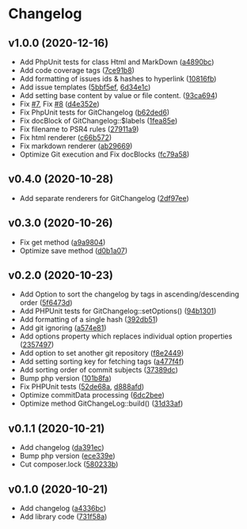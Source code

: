 # Changelog

## v1.0.0 (2020-12-16)

* Add PhpUnit tests for class Html and MarkDown ([a4890bc](https://github.com/DigiLive/gitChangelog/commit/a4890bc))
* Add code coverage tags ([7ce91b8](https://github.com/DigiLive/gitChangelog/commit/7ce91b8))
* Add formatting of issues ids & hashes to hyperlink ([10816fb](https://github.com/DigiLive/gitChangelog/commit/10816fb))
* Add issue templates ([5bbf5ef](https://github.com/DigiLive/gitChangelog/commit/5bbf5ef), [6d34e1c](https://github.com/DigiLive/gitChangelog/commit/6d34e1c))
* Add setting base content by value or file content. ([93ca694](https://github.com/DigiLive/gitChangelog/commit/93ca694))
* Fix [#7](https://github.com/DigiLive/gitChangelog/issues/7), Fix [#8](https://github.com/DigiLive/gitChangelog/issues/8) ([d4e352e](https://github.com/DigiLive/gitChangelog/commit/d4e352e))
* Fix PhpUnit tests for GitChangelog ([b62ded6](https://github.com/DigiLive/gitChangelog/commit/b62ded6))
* Fix docBlock of GitChangelog::$labels ([1fea85e](https://github.com/DigiLive/gitChangelog/commit/1fea85e))
* Fix filename to PSR4 rules ([27911a9](https://github.com/DigiLive/gitChangelog/commit/27911a9))
* Fix html renderer ([c66b572](https://github.com/DigiLive/gitChangelog/commit/c66b572))
* Fix markdown renderer ([ab29669](https://github.com/DigiLive/gitChangelog/commit/ab29669))
* Optimize Git execution and Fix docBlocks ([fc79a58](https://github.com/DigiLive/gitChangelog/commit/fc79a58))

## v0.4.0 (2020-10-28)

* Add separate renderers for GitChangelog ([2df97ee](https://github.com/DigiLive/gitChangelog/commit/2df97ee))

## v0.3.0 (2020-10-26)

* Fix get method ([a9a9804](https://github.com/DigiLive/gitChangelog/commit/a9a9804))
* Optimize save method ([d0b1a07](https://github.com/DigiLive/gitChangelog/commit/d0b1a07))

## v0.2.0 (2020-10-23)

* Add Option to sort the changelog by tags in ascending/descending order ([5f6473d](https://github.com/DigiLive/gitChangelog/commit/5f6473d))
* Add PHPUnit tests for GitChangelog::setOptions() ([94b1301](https://github.com/DigiLive/gitChangelog/commit/94b1301))
* Add formatting of a single hash ([392db51](https://github.com/DigiLive/gitChangelog/commit/392db51))
* Add git ignoring ([a574e81](https://github.com/DigiLive/gitChangelog/commit/a574e81))
* Add options property which replaces individual option properties ([2357497](https://github.com/DigiLive/gitChangelog/commit/2357497))
* Add option to set another git repository ([f8e2449](https://github.com/DigiLive/gitChangelog/commit/f8e2449))
* Add setting sorting key for fetching tags ([a477f4f](https://github.com/DigiLive/gitChangelog/commit/a477f4f))
* Add sorting order of commit subjects ([37389dc](https://github.com/DigiLive/gitChangelog/commit/37389dc))
* Bump php version ([101b8fa](https://github.com/DigiLive/gitChangelog/commit/101b8fa))
* Fix PHPUnit tests ([52de68a](https://github.com/DigiLive/gitChangelog/commit/52de68a), [d888afd](https://github.com/DigiLive/gitChangelog/commit/d888afd))
* Optimize commitData processing ([6dc2bee](https://github.com/DigiLive/gitChangelog/commit/6dc2bee))
* Optimize method GitChangeLog::build() ([31d33af](https://github.com/DigiLive/gitChangelog/commit/31d33af))

## v0.1.1 (2020-10-21)

* Add changelog ([da391ec](https://github.com/DigiLive/gitChangelog/commit/da391ec))
* Bump php version ([ece339e](https://github.com/DigiLive/gitChangelog/commit/ece339e))
* Cut composer.lock ([580233b](https://github.com/DigiLive/gitChangelog/commit/580233b))

## v0.1.0 (2020-10-21)

* Add changelog ([a4336bc](https://github.com/DigiLive/gitChangelog/commit/a4336bc))
* Add library code ([731f58a](https://github.com/DigiLive/gitChangelog/commit/731f58a))
